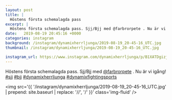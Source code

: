 ```yaml
---
layout: post
title: |
  Höstens första schemalagda pass
excerpt: |
  Höstens första schemalagda pass. Sjj/Bjj med @farbrorpete . Nu är vi igång!    
date:   2019-08-19 20:45:16 +0000
categories: instagram
background: /instagram/dynamixherrljunga/2019-08-19_20-45-16_UTC.jpg
thumbnail: /instagram/dynamixherrljunga/2019-08-19_20-45-16_UTC.jpg

instagram_url: https://www.instagram.com/dynamixherrljunga/p/B1XATDgizjG
---
```

Höstens första schemalagda pass. Sjj/Bjj med [@farbrorpete](https://www.instagram.com/farbrorpete/) . Nu är vi igång! [#sjj](https://www.instagram.com/explore/tags/sjj/) [#bjj](https://www.instagram.com/explore/tags/bjj/) [#dynamixherrljunga](https://www.instagram.com/explore/tags/dynamixherrljunga/) [#dynamixfightingsports](https://www.instagram.com/explore/tags/dynamixfightingsports/)



<img src='{{ '/instagram/dynamixherrljunga/2019-08-19_20-45-16_UTC.jpg' | prepend: site.baseurl | replace: '//', '/' }}' class='img-fluid' />
